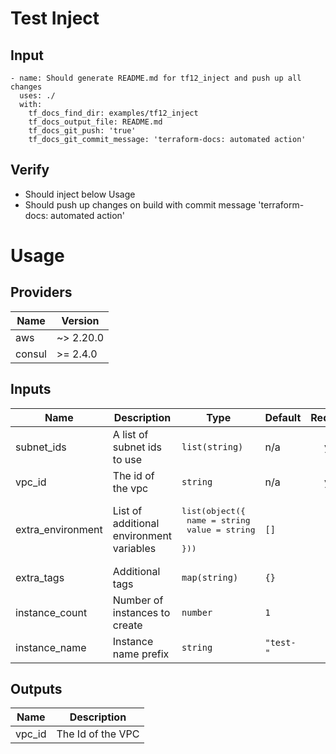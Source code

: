 # Test Inject

## Input
```
- name: Should generate README.md for tf12_inject and push up all changes
  uses: ./
  with:
    tf_docs_find_dir: examples/tf12_inject
    tf_docs_output_file: README.md
    tf_docs_git_push: 'true'
    tf_docs_git_commit_message: 'terraform-docs: automated action'
```

## Verify
- Should inject below Usage
- Should push up changes on build with commit message 'terraform-docs: automated action'

# Usage
<!--- BEGIN_TF_DOCS --->
## Providers

| Name | Version |
|------|---------|
| aws | ~> 2.20.0 |
| consul | >= 2.4.0 |

## Inputs

| Name | Description | Type | Default | Required |
|------|-------------|------|---------|:-----:|
| subnet\_ids | A list of subnet ids to use | `list(string)` | n/a | yes |
| vpc\_id | The id of the vpc | `string` | n/a | yes |
| extra\_environment | List of additional environment variables | <pre>list(object({<br>    name  = string<br>    value = string<br>  }))</pre> | `[]` | no |
| extra\_tags | Additional tags | `map(string)` | `{}` | no |
| instance\_count | Number of instances to create | `number` | `1` | no |
| instance\_name | Instance name prefix | `string` | `"test-"` | no |

## Outputs

| Name | Description |
|------|-------------|
| vpc\_id | The Id of the VPC |
<!--- END_TF_DOCS --->
